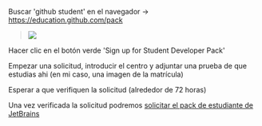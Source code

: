 Buscar 'github student' en el navegador -> https://education.github.com/pack

>![](github_student_pack.png)

Hacer clic en el botón verde 'Sign up for Student Developer Pack'

Empezar una solicitud, introducir el centro y adjuntar una prueba de que estudias ahi (en mi caso, una imagen de la matrícula)

Esperar a que verifiquen la solicitud (alrededor de 72 horas)


Una vez verificada la solicitud podremos [solicitar el pack de estudiante de JetBrains](Solicitud_JetBrains_Student.md)
